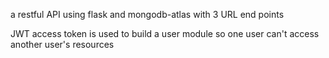 a restful API using flask and mongodb-atlas with 3 URL end points

JWT access token is used to build a user module so one user can't access another user's resources

